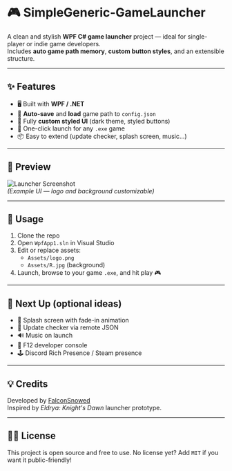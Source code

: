 # 🎮 SimpleGeneric-GameLauncher

A clean and stylish **WPF C# game launcher** project — ideal for single-player or indie game developers.  
Includes **auto game path memory**, **custom button styles**, and an extensible structure.

---

## ✨ Features

- 🖥️ Built with **WPF / .NET**
- 📁 **Auto-save** and **load** game path to `config.json`
- 🎨 Fully **custom styled UI** (dark theme, styled buttons)
- 🚀 One-click launch for any `.exe` game
- 📦 Easy to extend (update checker, splash screen, music...)

---

## 📸 Preview

![Launcher Screenshot](https://raw.githubusercontent.com/FalconSnowed/SimpleGeneric-GameLauncher/main/Assets/preview.jpg)  
*(Example UI — logo and background customizable)*

---

## 🔧 Usage

1. Clone the repo
2. Open `WpfApp1.sln` in Visual Studio
3. Edit or replace assets:
   - `Assets/logo.png`
   - `Assets/R.jpg` (background)
4. Launch, browse to your game `.exe`, and hit play 🎮

---

## 🔮 Next Up (optional ideas)

- 🌌 Splash screen with fade-in animation
- 📡 Update checker via remote JSON
- 🔊 Music on launch
- 🧪 F12 developer console
- 🕹️ Discord Rich Presence / Steam presence

---

## 💡 Credits

Developed by [FalconSnowed](https://soundcloud.com/falconsnowed)  
Inspired by *Eldrya: Knight's Dawn* launcher prototype.

---

## 🧙‍♂️ License

This project is open source and free to use. No license yet? Add `MIT` if you want it public-friendly!

